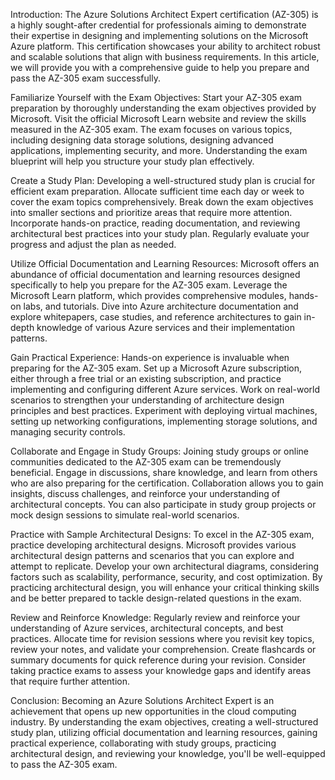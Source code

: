 Introduction:
The Azure Solutions Architect Expert certification (AZ-305) is a highly sought-after credential for professionals aiming to demonstrate their expertise in designing and implementing solutions on the Microsoft Azure platform. This certification showcases your ability to architect robust and scalable solutions that align with business requirements. In this article, we will provide you with a comprehensive guide to help you prepare and pass the AZ-305 exam successfully.

Familiarize Yourself with the Exam Objectives:
Start your AZ-305 exam preparation by thoroughly understanding the exam objectives provided by Microsoft. Visit the official Microsoft Learn website and review the skills measured in the AZ-305 exam. The exam focuses on various topics, including designing data storage solutions, designing advanced applications, implementing security, and more. Understanding the exam blueprint will help you structure your study plan effectively.

Create a Study Plan:
Developing a well-structured study plan is crucial for efficient exam preparation. Allocate sufficient time each day or week to cover the exam topics comprehensively. Break down the exam objectives into smaller sections and prioritize areas that require more attention. Incorporate hands-on practice, reading documentation, and reviewing architectural best practices into your study plan. Regularly evaluate your progress and adjust the plan as needed.

Utilize Official Documentation and Learning Resources:
Microsoft offers an abundance of official documentation and learning resources designed specifically to help you prepare for the AZ-305 exam. Leverage the Microsoft Learn platform, which provides comprehensive modules, hands-on labs, and tutorials. Dive into Azure architecture documentation and explore whitepapers, case studies, and reference architectures to gain in-depth knowledge of various Azure services and their implementation patterns.

Gain Practical Experience:
Hands-on experience is invaluable when preparing for the AZ-305 exam. Set up a Microsoft Azure subscription, either through a free trial or an existing subscription, and practice implementing and configuring different Azure services. Work on real-world scenarios to strengthen your understanding of architecture design principles and best practices. Experiment with deploying virtual machines, setting up networking configurations, implementing storage solutions, and managing security controls.

Collaborate and Engage in Study Groups:
Joining study groups or online communities dedicated to the AZ-305 exam can be tremendously beneficial. Engage in discussions, share knowledge, and learn from others who are also preparing for the certification. Collaboration allows you to gain insights, discuss challenges, and reinforce your understanding of architectural concepts. You can also participate in study group projects or mock design sessions to simulate real-world scenarios.

Practice with Sample Architectural Designs:
To excel in the AZ-305 exam, practice developing architectural designs. Microsoft provides various architectural design patterns and scenarios that you can explore and attempt to replicate. Develop your own architectural diagrams, considering factors such as scalability, performance, security, and cost optimization. By practicing architectural design, you will enhance your critical thinking skills and be better prepared to tackle design-related questions in the exam.

Review and Reinforce Knowledge:
Regularly review and reinforce your understanding of Azure services, architectural concepts, and best practices. Allocate time for revision sessions where you revisit key topics, review your notes, and validate your comprehension. Create flashcards or summary documents for quick reference during your revision. Consider taking practice exams to assess your knowledge gaps and identify areas that require further attention.

Conclusion:
Becoming an Azure Solutions Architect Expert is an achievement that opens up new opportunities in the cloud computing industry. By understanding the exam objectives, creating a well-structured study plan, utilizing official documentation and learning resources, gaining practical experience, collaborating with study groups, practicing architectural design, and reviewing your knowledge, you'll be well-equipped to pass the AZ-305 exam.
